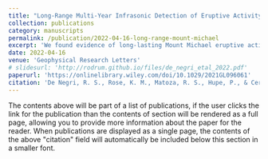 ```yaml
---
title: "Long‐Range Multi‐Year Infrasonic Detection of Eruptive Activity at Mount Michael Volcano, South Sandwich Islands"
collection: publications
category: manuscripts
permalink: /publication/2022-04-16-long-range-mount-michael
excerpt: 'We found evidence of long-lasting Mount Michael eruptive activity using remote infrasound.'
date: 2022-04-16
venue: 'Geophysical Research Letters'
# slidesurl: 'http://rodrum.github.io/files/de_negri_etal_2022.pdf'
paperurl: 'https://onlinelibrary.wiley.com/doi/10.1029/2021GL096061'
citation: 'De Negri, R. S., Rose, K. M., Matoza, R. S., Hupe, P., & Ceranna, L. (2022). &quot;Long-range multi-year infrasonic detection of eruptive activity at Mount Michael volcano, South Sandwich  Islands.&quot; <i>Geophysical Research Letters</i>, 49, e2021GL096061. https://doi. org/10.1029/2021GL096061'
---
```


The contents above will be part of a list of publications, if the user clicks the link for the publication than the contents of section will be rendered as a full page, allowing you to provide more information about the paper for the reader. When publications are displayed as a single page, the contents of the above "citation" field will automatically be included below this section in a smaller font.